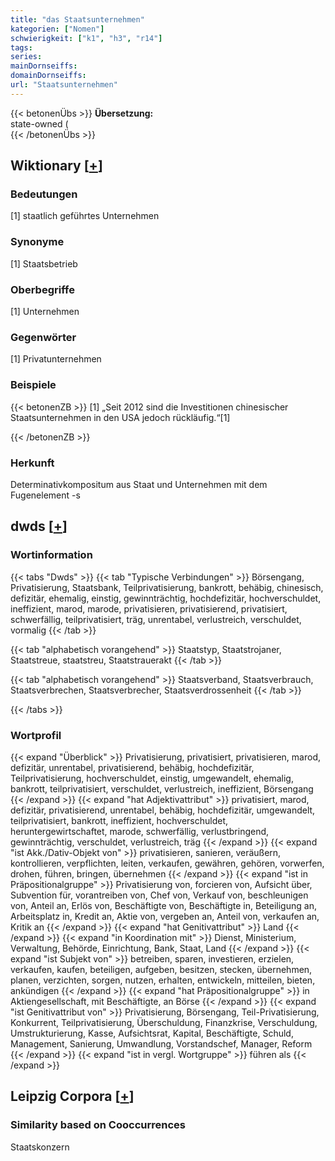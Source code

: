 ```yaml
---
title: "das Staatsunternehmen"
kategorien: ["Nomen"]
schwierigkeit: ["k1", "h3", "r14"]
tags:
series:
mainDornseiffs:
domainDornseiffs:
url: "Staatsunternehmen"
---
```


{{< betonenÜbs >}}
**Übersetzung:**  
state-owned (  
{{< /betonenÜbs >}}

## Wiktionary [[+](https://de.wiktionary.org/wiki/Staatsunternehmen)]

### Bedeutungen
[1] staatlich geführtes Unternehmen  

### Synonyme
[1] Staatsbetrieb  

### Oberbegriffe
[1] Unternehmen  

### Gegenwörter
[1] Privatunternehmen  

### Beispiele
{{< betonenZB >}}
[1] „Seit 2012 sind die Investitionen chinesischer Staatsunternehmen in den USA jedoch rückläufig.“[1]  

{{< /betonenZB >}}
### Herkunft
Determinativkompositum aus Staat und Unternehmen mit dem Fugenelement -s  



## dwds [[+](https://www.dwds.de/wb/Staatsunternehmen)]

### Wortinformation
{{< tabs "Dwds" >}}
{{< tab "Typische Verbindungen" >}}
Börsengang, Privatisierung, Staatsbank, Teilprivatisierung, bankrott, behäbig, chinesisch, defizitär, ehemalig, einstig, gewinnträchtig, hochdefizitär, hochverschuldet, ineffizient, marod, marode, privatisieren, privatisierend, privatisiert, schwerfällig, teilprivatisiert, träg, unrentabel, verlustreich, verschuldet, vormalig
{{< /tab >}}

{{< tab "alphabetisch vorangehend" >}}
Staatstyp, Staatstrojaner, Staatstreue, staatstreu, Staatstrauerakt
{{< /tab >}}

{{< tab "alphabetisch vorangehend" >}}
Staatsverband, Staatsverbrauch, Staatsverbrechen, Staatsverbrecher, Staatsverdrossenheit
{{< /tab >}}

{{< /tabs >}}

### Wortprofil
{{< expand "Überblick" >}} Privatisierung, privatisiert, privatisieren, marod, defizitär, unrentabel, privatisierend, behäbig, hochdefizitär, Teilprivatisierung, hochverschuldet, einstig, umgewandelt, ehemalig, bankrott, teilprivatisiert, verschuldet, verlustreich, ineffizient, Börsengang {{< /expand >}}
{{< expand "hat Adjektivattribut" >}} privatisiert, marod, defizitär, privatisierend, unrentabel, behäbig, hochdefizitär, umgewandelt, teilprivatisiert, bankrott, ineffizient, hochverschuldet, heruntergewirtschaftet, marode, schwerfällig, verlustbringend, gewinnträchtig, verschuldet, verlustreich, träg {{< /expand >}}
{{< expand "ist Akk./Dativ-Objekt von" >}} privatisieren, sanieren, veräußern, kontrollieren, verpflichten, leiten, verkaufen, gewähren, gehören, vorwerfen, drohen, führen, bringen, übernehmen {{< /expand >}}
{{< expand "ist in Präpositionalgruppe" >}} Privatisierung von, forcieren von, Aufsicht über, Subvention für, vorantreiben von, Chef von, Verkauf von, beschleunigen von, Anteil an, Erlös von, Beschäftigte von, Beschäftigte in, Beteiligung an, Arbeitsplatz in, Kredit an, Aktie von, vergeben an, Anteil von, verkaufen an, Kritik an {{< /expand >}}
{{< expand "hat Genitivattribut" >}} Land {{< /expand >}}
{{< expand "in Koordination mit" >}} Dienst, Ministerium, Verwaltung, Behörde, Einrichtung, Bank, Staat, Land {{< /expand >}}
{{< expand "ist Subjekt von" >}} betreiben, sparen, investieren, erzielen, verkaufen, kaufen, beteiligen, aufgeben, besitzen, stecken, übernehmen, planen, verzichten, sorgen, nutzen, erhalten, entwickeln, mitteilen, bieten, ankündigen {{< /expand >}}
{{< expand "hat Präpositionalgruppe" >}} in Aktiengesellschaft, mit Beschäftigte, an Börse {{< /expand >}}
{{< expand "ist Genitivattribut von" >}} Privatisierung, Börsengang, Teil-Privatisierung, Konkurrent, Teilprivatisierung, Überschuldung, Finanzkrise, Verschuldung, Umstrukturierung, Kasse, Aufsichtsrat, Kapital, Beschäftigte, Schuld, Management, Sanierung, Umwandlung, Vorstandschef, Manager, Reform {{< /expand >}}
{{< expand "ist in vergl. Wortgruppe" >}} führen als {{< /expand >}}

## Leipzig Corpora [[+](https://corpora.uni-leipzig.de/en/res?word=Staatsunternehmen&corpusId=deu_newscrawl-public_2018)]


### Similarity based on Cooccurrences
Staatskonzern

